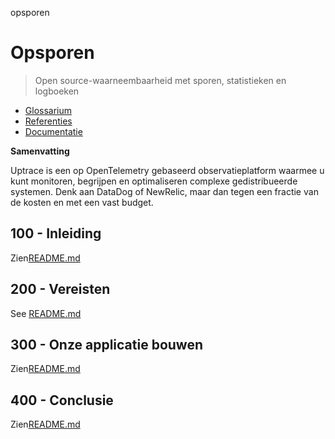 opsporen

# Opsporen

> Open source-waarneembaarheid met sporen, statistieken en logboeken

-   [Glossarium](./GLOSSARY.md)
-   [Referenties](./REFERENCES.md)
-   [Documentatie](./DOCUMENTATION.md)

**Samenvatting**

Uptrace is een op OpenTelemetry gebaseerd observatieplatform waarmee u kunt monitoren, begrijpen en optimaliseren
complexe gedistribueerde systemen. Denk aan DataDog of NewRelic, maar dan tegen een fractie van de kosten en met een vast budget.

## 100 - Inleiding

Zien[README.md](./100/README.md)

## 200 - Vereisten

See [README.md](./200/README.md)

## 300 - Onze applicatie bouwen

Zien[README.md](./300/README.md)

## 400 - Conclusie

Zien[README.md](./400/README.md)
